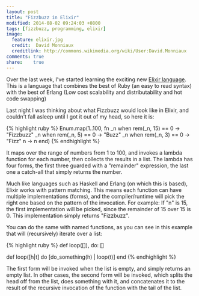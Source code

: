 ```yaml
---
layout: post
title: "Fizzbuzz in Elixir"
modified: 2014-08-02 09:24:03 +0800
tags: [fizzbuzz, programming, elixir]
image:
  feature: elixir.jpg
  credit:  David Monniaux
  creditlink: http://commons.wikimedia.org/wiki/User:David.Monniaux
comments: true 
share:    true
---
```

Over the last week, I've started learning the exciting new <a href="http://elixir-lang.org/getting_started/1.html" target="_BLANK">Elixir language</a>.
This is a language that combines the best of Ruby (an easy to read syntax) with the best of Erlang (Low cost scalability and distributability and hot
code swapping)

Last night I was thinking about what Fizzbuzz would look like in Elixir, and couldn't fall asleep until I got it out of my head, so here it is:

{% highlight ruby %}
Enum.map(1..100, fn
  _n when rem(_n, 15) == 0 -> "Fizzbuzz"
  _n when rem(_n,  5) == 0 -> "Buzz"
  _n when rem(_n,  3) == 0 -> "Fizz"
   n -> n
end)
{% endhighlight %}

It maps over the range of numbers from 1 to 100, and invokes a lambda function for each number, then collects the results in a list. The lambda has
four forms, the first three guarded with a "remainder" expression, the last one a catch-all that simply returns the number.

Much like languages such as Haskell and Erlang (on which this is based), Elixir works with pattern matching. This means each function can have
multiple implementations (forms), and the compiler/runtime will pick the right one based on the pattern of the invocation. For example: If "n" is
15, the first implementation will be picked, since the remainder of 15 over 15 is 0. This implementation simply returns "Fizzbuzz".

You can do the same with named functions, as you can see in this example that will (recursively) iterate over a list:

{% highlight ruby %}
def loop([]), do: []

def loop([h|t] do
  [do_something(h) | loop(t)]
end
{% endhighlight %}

The first form will be invoked when the list is empty, and simply returns an empty list. In other cases, the second form will be invoked, which splits
the head off from the list, does something with it, and concatenates it to the result of the recursive invocation of the function with the tail of the
list.
